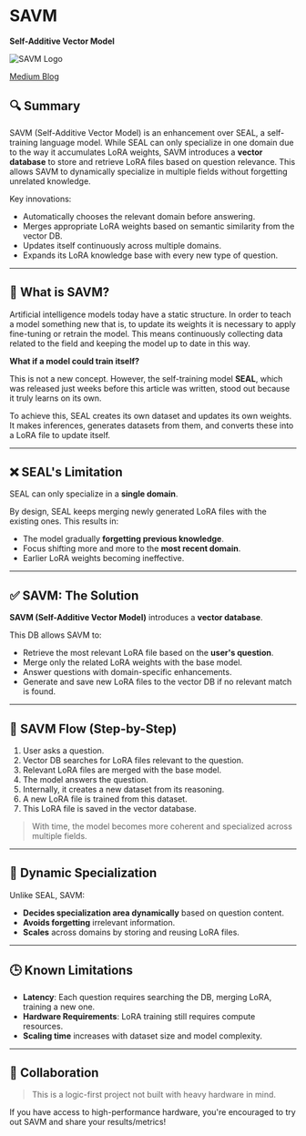# SAVM
**Self-Additive Vector Model**

![SAVM Logo](https://miro.medium.com/v2/resize:fit:1000/format:webp/1*epuDs5ey8xJQET7yJKUqLw.png)

[Medium Blog](https://medium.com/@berkaydemirkol2/seal-self-additive-language-model-2f0c39e4b963)

## 🔍 Summary

SAVM (Self-Additive Vector Model) is an enhancement over SEAL, a self-training language model. While SEAL can only specialize in one domain due to the way it accumulates LoRA weights, SAVM introduces a **vector database** to store and retrieve LoRA files based on question relevance. This allows SAVM to dynamically specialize in multiple fields without forgetting unrelated knowledge.

Key innovations:
- Automatically chooses the relevant domain before answering.
- Merges appropriate LoRA weights based on semantic similarity from the vector DB.
- Updates itself continuously across multiple domains.
- Expands its LoRA knowledge base with every new type of question.

---

## 📌 What is SAVM?

Artificial intelligence models today have a static structure. In order to teach a model something new that is, to update its weights it is necessary to apply fine-tuning or retrain the model. This means continuously collecting data related to the field and keeping the model up to date in this way.

**What if a model could train itself?**

This is not a new concept. However, the self-training model **SEAL**, which was released just weeks before this article was written, stood out because it truly learns on its own.

To achieve this, SEAL creates its own dataset and updates its own weights. It makes inferences, generates datasets from them, and converts these into a LoRA file to update itself.

---

## ❌ SEAL's Limitation

SEAL can only specialize in a **single domain**.

By design, SEAL keeps merging newly generated LoRA files with the existing ones. This results in:
- The model gradually **forgetting previous knowledge**.
- Focus shifting more and more to the **most recent domain**.
- Earlier LoRA weights becoming ineffective.

---

## ✅ SAVM: The Solution

**SAVM (Self-Additive Vector Model)** introduces a **vector database**.

This DB allows SAVM to:
- Retrieve the most relevant LoRA file based on the **user's question**.
- Merge only the related LoRA weights with the base model.
- Answer questions with domain-specific enhancements.
- Generate and save new LoRA files to the vector DB if no relevant match is found.

---

## 🔁 SAVM Flow (Step-by-Step)

1. User asks a question.
2. Vector DB searches for LoRA files relevant to the question.
3. Relevant LoRA files are merged with the base model.
4. The model answers the question.
5. Internally, it creates a new dataset from its reasoning.
6. A new LoRA file is trained from this dataset.
7. This LoRA file is saved in the vector database.

> With time, the model becomes more coherent and specialized across multiple fields.

---

## 🧠 Dynamic Specialization

Unlike SEAL, SAVM:
- **Decides specialization area dynamically** based on question content.
- **Avoids forgetting** irrelevant information.
- **Scales** across domains by storing and reusing LoRA files.

---

## 🕒 Known Limitations

- **Latency**: Each question requires searching the DB, merging LoRA, training a new one.
- **Hardware Requirements**: LoRA training still requires compute resources.
- **Scaling time** increases with dataset size and model complexity.

---

## 🤝 Collaboration

> This is a logic-first project not built with heavy hardware in mind.

If you have access to high-performance hardware, you're encouraged to try out SAVM and share your results/metrics!


